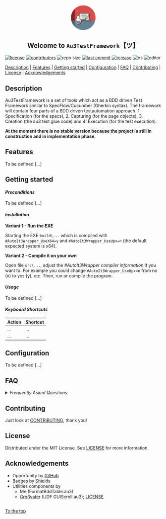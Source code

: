 #####

<p align="center">
    <img src="images/icon.png" width="80" />
    <h2 align="center">Welcome to <code>Au3TestFramework</code>【ツ】</h2>
</p>

[![license](https://img.shields.io/badge/license-MIT-ff69b4.svg?style=flat-square&logo=spdx)](https://github.com/Sven-Seyfert/Au3TestFramework/blob/main/LICENSE.md)
[![contributors](https://img.shields.io/github/contributors/Sven-Seyfert/Au3TestFramework.svg?style=flat-square&logo=github)](https://github.com/Sven-Seyfert/Au3TestFramework/graphs/contributors)
![repo size](https://img.shields.io/github/repo-size/Sven-Seyfert/Au3TestFramework.svg?style=flat-square&logo=github)
[![last commit](https://img.shields.io/github/last-commit/Sven-Seyfert/Au3TestFramework.svg?style=flat-square&logo=github)](https://github.com/Sven-Seyfert/Au3TestFramework/commits/main)
[![release](https://img.shields.io/github/release/Sven-Seyfert/Au3TestFramework.svg?style=flat-square&logo=github)](https://github.com/Sven-Seyfert/Au3TestFramework/releases/latest)
![os](https://img.shields.io/badge/os-windows-yellow.svg?style=flat-square&logo=windows)
![editor](https://img.shields.io/badge/editor-VSCode-blueviolet.svg?style=flat-square&logo=visual-studio-code)

[Description](#description) | [Features](#features) | [Getting started](#getting-started) | [Configuration](#configuration) | [FAQ](#faq) | [Contributing](#contributing) | [License](#license) | [Acknowledgements](#acknowledgements)

## Description

Au3TestFramework is a set of tools which act as a BDD driven Test Framework similar to SpecFlow/Cucumber (Gherkin syntax). The framework will contain four parts of a BDD driven testautomation approach. 1. Specification (for the specs), 2. Capturing (for the page objects), 3. Creation (the au3 test glue code) and 4. Execution (for the test execution).

**At the moment there is no stable version because the project is still in construction and in implementation phase.**

## Features

To be defined [...]

## Getting started

#### *Preconditions*

To be defined [...]

#### *Installation*

**Variant 1 - Run the EXE**

Starting the EXE `build\...` which is compiled with `#AutoIt3Wrapper_UseX64=y` and `#AutoIt3Wrapper_UseUpx=n` (the default expected system is x64).

**Variant 2 - Compile it on your own**

Open file `src\...`, adjust the *#AutoIt3Wrapper compiler information* if you want to. For example you could change `#AutoIt3Wrapper_UseUpx=n` from no (n) to yes (y), etc.
Then, run or compile the program.

#### *Usage*

To be defined [...]

#### *Keyboard Shortcuts*

| Action | Shortcut |
| :---   | :---     |
| ...    | ...      |
| ...    | ...      |

## Configuration

To be defined [...]

## FAQ

<details>
<summary><i>Frequently Asked Questions</i></summary><br>

  <details>
  <summary><code>1. How to [...]</code></summary><p>

  **Q:** Is there a frequently asked question already?<br>
  **A:** No, not yet.

  <br></p></details>

  <details>
  <summary><code>2. How to [...]</code></summary><p>

  **Q:** [...]?<br>
  **A:** [...].

  <br></p></details>

</details>

## Contributing

Just look at [CONTRIBUTING](https://github.com/Sven-Seyfert/Au3TestFramework/blob/main/docs/CONTRIBUTING.md), thank you!

## License

Distributed under the MIT License. See [LICENSE](https://github.com/Sven-Seyfert/Au3TestFramework/blob/main/LICENSE.md) for more information.

## Acknowledgements

- Opportunity by [GitHub](https://github.com)
- Badges by [Shields](https://shields.io)
- Utilities components by
  - Me (FormatBddTable.au3)
  - [Großvater](https://autoit.de/thread/24069-guiscroll-udf-scrollbare-guis/) (UDF GUIScroll.au3); [LICENSE](https://github.com/Sven-Seyfert/Au3TestFramework/blob/main/utilities/GUIScroll.LICENSE.md)

##

[To the top](#)
